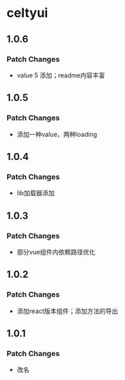 # celtyui

## 1.0.6

### Patch Changes

- value 5 添加；readme内容丰富

## 1.0.5

### Patch Changes

- 添加一种value，两种loading

## 1.0.4

### Patch Changes

- lib加载器添加

## 1.0.3

### Patch Changes

- 部分vue组件内依赖路径优化

## 1.0.2

### Patch Changes

- 添加react版本组件；添加方法的导出

## 1.0.1

### Patch Changes

- 改名
